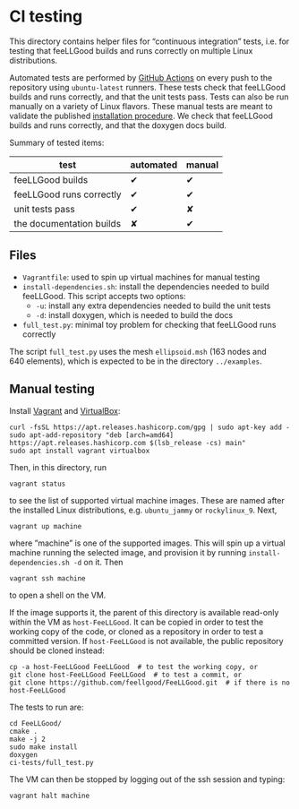 # CI testing

This directory contains helper files for “continuous integration” tests,
i.e. for testing that feeLLGood builds and runs correctly on multiple
Linux distributions.

Automated tests are performed by [GitHub Actions][] on every push to the
repository using `ubuntu-latest` runners. These tests check that
feeLLGood builds and runs correctly, and that the unit tests pass. Tests
can also be run manually on a variety of Linux flavors. These manual
tests are meant to validate the published [installation procedure][]. We
check that feeLLGood builds and runs correctly, and that the doxygen
docs build.

Summary of tested items:

| test                     | automated | manual |
|--------------------------|-----------|--------|
| feeLLGood builds         |     ✔     |   ✔    |
| feeLLGood runs correctly |     ✔     |   ✔    |
| unit tests pass          |     ✔     |   ✘    |
| the documentation builds |     ✘     |   ✔    |

[GitHub Actions]: https://docs.github.com/en/actions
[installation procedure]: https://feellgood.neel.cnrs.fr/install.html

## Files

* `Vagrantfile`: used to spin up virtual machines for manual testing
* `install-dependencies.sh`: install the dependencies needed to build
  feeLLGood. This script accepts two options:
  * `-u`: install any extra dependencies needed to build the unit tests
  * `-d`: install doxygen, which is needed to build the docs
* `full_test.py`: minimal toy problem for checking that feeLLGood runs
  correctly

The script `full_test.py` uses the mesh `ellipsoid.msh` (163&nbsp;nodes
and 640&nbsp;elements), which is expected to be in the directory
`../examples`.

## Manual testing

Install [Vagrant][] and [VirtualBox][]:

```shell
curl -fsSL https://apt.releases.hashicorp.com/gpg | sudo apt-key add -
sudo apt-add-repository "deb [arch=amd64] https://apt.releases.hashicorp.com $(lsb_release -cs) main"
sudo apt install vagrant virtualbox
```

Then, in this directory, run

```shell
vagrant status
```

to see the list of supported virtual machine images. These are named
after the installed Linux distributions, e.g. `ubuntu_jammy` or
`rockylinux_9`. Next,

```shell
vagrant up machine
```

where ”machine” is one of the supported images. This will spin up a
virtual machine running the selected image, and provision it by running
`install-dependencies.sh -d` on it. Then

```shell
vagrant ssh machine
```

to open a shell on the VM.

If the image supports it, the parent of this directory is available
read-only within the VM as `host-FeeLLGood`. It can be copied in order
to test the working copy of the code, or cloned as a repository in order
to test a committed version. If `host-FeeLLGood` is not available, the
public repository should be cloned instead:

```shell
cp -a host-FeeLLGood FeeLLGood  # to test the working copy, or
git clone host-FeeLLGood FeeLLGood  # to test a commit, or
git clone https://github.com/feellgood/FeeLLGood.git  # if there is no host-FeeLLGood
```

The tests to run are:

```shell
cd FeeLLGood/
cmake .
make -j 2
sudo make install
doxygen
ci-tests/full_test.py
```

The VM can then be stopped by logging out of the ssh session and typing:

```shell
vagrant halt machine
```

[Vagrant]: https://www.vagrantup.com/
[VirtualBox]: https://www.virtualbox.org/
